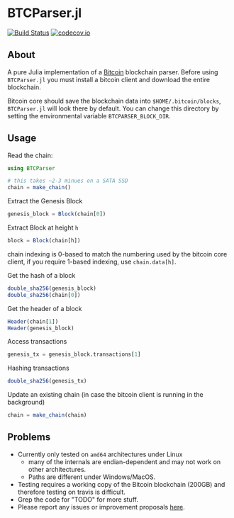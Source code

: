 # BTCParser.jl

[![Build Status](https://travis-ci.org/gdkrmr/BTCParser.jl.svg?branch=master)](https://travis-ci.org/gdkrmr/BTCParser.jl)
[![codecov.io](http://codecov.io/github/gdkrmr/BTCParser.jl/coverage.svg?branch=master)](http://codecov.io/github/gdkrmr/BTCParser.jl?branch=master)

## About

A pure Julia implementation of a [Bitcoin](https://bitcoincore.org/) blockchain
parser. Before using `BTCParser.jl` you must install a bitcoin client and
download the entire blockchain.

Bitcoin core should save the blockchain data into `$HOME/.bitcoin/blocks`,
`BTCParser.jl` will look there by default. You can change this directory by
setting the environmental variable `BTCPARSER_BLOCK_DIR`.

## Usage

Read the chain:

```julia
using BTCParser

# this takes ~2-3 minues on a SATA SSD
chain = make_chain()
```

Extract the Genesis Block
```julia
genesis_block = Block(chain[0])
```

Extract Block at height `h`
```julia
block = Block(chain[h])
```
chain indexing is 0-based to match the numbering used by the bitcoin core client,
if you require 1-based indexing, use `chain.data[h]`.

Get the hash of a block
```julia
double_sha256(genesis_block)
double_sha256(chain[0])
```

Get the header of a block
```julia
Header(chain[1])
Header(genesis_block)
```

Access transactions
```julia
genesis_tx = genesis_block.transactions[1]
```

Hashing transactions
```julia
double_sha256(genesis_tx)
```

Update an existing chain (in case the bitcoin client is running in the background)
```julia
chain = make_chain(chain)
```

## Problems

- Currently only tested on `amd64` architectures under Linux
  - many of the internals are endian-dependent and may not work on other
    architectures.
  - Paths are different under Windows/MacOS.
- Testing requires a working copy of the Bitcoin blockchain (200GB) and therefore
  testing on travis is difficult.
- Grep the code for "TODO" for more stuff.
- Please report any issues or improvement proposals
  [here](https://github.com/gdkrmr/BTCParser.jl/issues).
